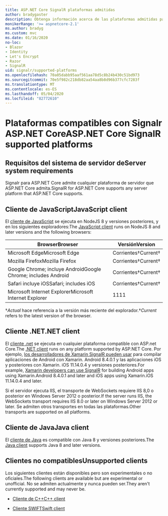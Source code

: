 ```yaml
---
title: ASP.NET Core SignalR plataformas admitidas
author: bradygaster
description: Obtenga información acerca de las plataformas admitidas para ASP.NET Core SignalR.
monikerRange: '>= aspnetcore-2.1'
ms.author: bradyg
ms.custom: mvc
ms.date: 01/16/2020
no-loc:
- Blazor
- Identity
- Let's Encrypt
- Razor
- SignalR
uid: signalr/supported-platforms
ms.openlocfilehash: 70a05dabb95aaf561aa78d5c8b24b430c51bd973
ms.sourcegitcommit: 70e5f982c218db82aa54aa8b8d96b377cfc7283f
ms.translationtype: MT
ms.contentlocale: es-ES
ms.lasthandoff: 05/04/2020
ms.locfileid: "82772610"
---
```

# <a name="aspnet-core-signalr-supported-platforms"></a><span data-ttu-id="a49a8-103">Plataformas compatibles con Signalr ASP.NET Core</span><span class="sxs-lookup"><span data-stu-id="a49a8-103">ASP.NET Core SignalR supported platforms</span></span>

## <a name="server-system-requirements"></a><span data-ttu-id="a49a8-104">Requisitos del sistema de servidor de</span><span class="sxs-lookup"><span data-stu-id="a49a8-104">Server system requirements</span></span>

<span data-ttu-id="a49a8-105">Signalr para ASP.NET Core admite cualquier plataforma de servidor que ASP.NET Core admita.</span><span class="sxs-lookup"><span data-stu-id="a49a8-105">SignalR for ASP.NET Core supports any server platform that ASP.NET Core supports.</span></span>

## <a name="javascript-client"></a><span data-ttu-id="a49a8-106">Cliente de JavaScript</span><span class="sxs-lookup"><span data-stu-id="a49a8-106">JavaScript client</span></span>

<span data-ttu-id="a49a8-107">El [cliente de JavaScript](xref:signalr/javascript-client) se ejecuta en NodeJS 8 y versiones posteriores, y en los siguientes exploradores:</span><span class="sxs-lookup"><span data-stu-id="a49a8-107">The [JavaScript client](xref:signalr/javascript-client) runs on NodeJS 8 and later versions and the following browsers:</span></span>

| <span data-ttu-id="a49a8-108">Browser</span><span class="sxs-lookup"><span data-stu-id="a49a8-108">Browser</span></span>                         | <span data-ttu-id="a49a8-109">Versión</span><span class="sxs-lookup"><span data-stu-id="a49a8-109">Version</span></span>         |
| ------------------------------- | --------------- |
| <span data-ttu-id="a49a8-110">Microsoft Edge</span><span class="sxs-lookup"><span data-stu-id="a49a8-110">Microsoft Edge</span></span>                  | <span data-ttu-id="a49a8-111">Corrientes&dagger;</span><span class="sxs-lookup"><span data-stu-id="a49a8-111">Current&dagger;</span></span> |
| <span data-ttu-id="a49a8-112">Mozilla Firefox</span><span class="sxs-lookup"><span data-stu-id="a49a8-112">Mozilla Firefox</span></span>                 | <span data-ttu-id="a49a8-113">Corrientes&dagger;</span><span class="sxs-lookup"><span data-stu-id="a49a8-113">Current&dagger;</span></span> |
| <span data-ttu-id="a49a8-114">Google Chrome; incluye Android</span><span class="sxs-lookup"><span data-stu-id="a49a8-114">Google Chrome; includes Android</span></span> | <span data-ttu-id="a49a8-115">Corrientes&dagger;</span><span class="sxs-lookup"><span data-stu-id="a49a8-115">Current&dagger;</span></span> |
| <span data-ttu-id="a49a8-116">Safari incluye iOS</span><span class="sxs-lookup"><span data-stu-id="a49a8-116">Safari; includes iOS</span></span>            | <span data-ttu-id="a49a8-117">Corrientes&dagger;</span><span class="sxs-lookup"><span data-stu-id="a49a8-117">Current&dagger;</span></span> |
| <span data-ttu-id="a49a8-118">Microsoft Internet Explorer</span><span class="sxs-lookup"><span data-stu-id="a49a8-118">Microsoft Internet Explorer</span></span>     | <span data-ttu-id="a49a8-119">11</span><span class="sxs-lookup"><span data-stu-id="a49a8-119">11</span></span>              |

<span data-ttu-id="a49a8-120">&dagger;*Actual* hace referencia a la versión más reciente del explorador.</span><span class="sxs-lookup"><span data-stu-id="a49a8-120">&dagger;*Current* refers to the latest version of the browser.</span></span>

## <a name="net-client"></a><span data-ttu-id="a49a8-121">Cliente .NET</span><span class="sxs-lookup"><span data-stu-id="a49a8-121">.NET client</span></span>

<span data-ttu-id="a49a8-122">El [cliente .net](xref:signalr/dotnet-client) se ejecuta en cualquier plataforma compatible con ASP.net Core.</span><span class="sxs-lookup"><span data-stu-id="a49a8-122">The [.NET client](xref:signalr/dotnet-client) runs on any platform supported by ASP.NET Core.</span></span> <span data-ttu-id="a49a8-123">Por ejemplo, [los desarrolladores de Xamarin SignalR pueden usar](https://github.com/aspnet/Announcements/issues/305) para compilar aplicaciones de Android con Xamarin. Android 8.4.0.1 y las aplicaciones iOS y posteriores con Xamarin. iOS 11.14.0.4 y versiones posteriores.</span><span class="sxs-lookup"><span data-stu-id="a49a8-123">For example, [Xamarin developers can use SignalR](https://github.com/aspnet/Announcements/issues/305) for building Android apps using Xamarin.Android 8.4.0.1 and later and iOS apps using Xamarin.iOS 11.14.0.4 and later.</span></span>

<span data-ttu-id="a49a8-124">Si el servidor ejecuta IIS, el transporte de WebSockets requiere IIS 8,0 o posterior en Windows Server 2012 o posterior.</span><span class="sxs-lookup"><span data-stu-id="a49a8-124">If the server runs IIS, the WebSockets transport requires IIS 8.0 or later on Windows Server 2012 or later.</span></span> <span data-ttu-id="a49a8-125">Se admiten otros transportes en todas las plataformas.</span><span class="sxs-lookup"><span data-stu-id="a49a8-125">Other transports are supported on all platforms.</span></span>

## <a name="java-client"></a><span data-ttu-id="a49a8-126">Cliente de Java</span><span class="sxs-lookup"><span data-stu-id="a49a8-126">Java client</span></span>

<span data-ttu-id="a49a8-127">El [cliente de Java](xref:signalr/java-client) es compatible con Java 8 y versiones posteriores.</span><span class="sxs-lookup"><span data-stu-id="a49a8-127">The [Java client](xref:signalr/java-client) supports Java 8 and later versions.</span></span>

## <a name="unsupported-clients"></a><span data-ttu-id="a49a8-128">Clientes no compatibles</span><span class="sxs-lookup"><span data-stu-id="a49a8-128">Unsupported clients</span></span>

<span data-ttu-id="a49a8-129">Los siguientes clientes están disponibles pero son experimentales o no oficiales.</span><span class="sxs-lookup"><span data-stu-id="a49a8-129">The following clients are available but are experimental or unofficial.</span></span> <span data-ttu-id="a49a8-130">No se admiten actualmente y nunca pueden ser.</span><span class="sxs-lookup"><span data-stu-id="a49a8-130">They aren't currently supported and may never be.</span></span>

* <span data-ttu-id="a49a8-131">[Cliente de C++](https://github.com/aspnet/SignalR-Client-Cpp)</span><span class="sxs-lookup"><span data-stu-id="a49a8-131">[C++ client](https://github.com/aspnet/SignalR-Client-Cpp)</span></span>

* <span data-ttu-id="a49a8-132">[Cliente SWIFT](https://github.com/moozzyk/SignalR-Client-Swift)</span><span class="sxs-lookup"><span data-stu-id="a49a8-132">[Swift client](https://github.com/moozzyk/SignalR-Client-Swift)</span></span>
